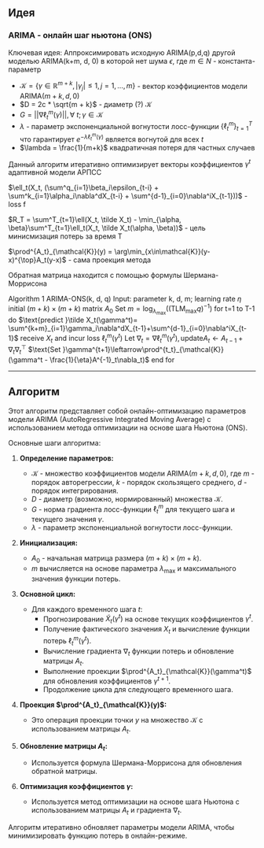 ## Идея

### ARIMA - онлайн шаг ньютона (ONS)

Ключевая идея: Аппроксимировать исходную $\text{ARIMA(p,d,q)}$ другой моделью $\text{ARIMA(k+m, d, 0)}$ в которой нет шума $\epsilon$, где $m \in N$ - константа-параметр

- $\mathcal{K} = \{\gamma \in \mathbb{R}^{m+k}, |\gamma_j| \le 1, j=1,...,m\}$ - вектор коэффициентов модели $\text{ARIMA}(m+k, d, 0)$
- $D = 2c * \sqrt{m + k}$ - диаметр (?) $\mathcal{K}$
- $G =||\nabla \ell^m_t(\gamma)||,\forall\ t; \gamma \in \mathcal{K}$
- $\lambda$ - параметр экспоненциальной вогнутости лосс-функции $\{\ell^m_t\}^T_{t=1}$ что гарантирует $e^{-\lambda\ell^m_{t}(\gamma)}$ является вогнутой для всех $t$
- $\lambda = \frac{1}{m+k}$ квадратичная потеря для частных случаев

Данный алгоритм итеративно оптимизирует векторы коэффициентов $\gamma^t$ адаптивной модели АРПСС

$\ell_t(X_t, (\sum^q_{i=1}\beta_i\epsilon_{t-i} + \sum^k_{i=1}\alpha_i\nabla^dX_{t-i} + \sum^{d-1}_{i=0}\nabla^iX_{t-1}))$ - loss f

$R_T = \sum^T_{t=1}\ell(X_t, \tilde X_t) - \min_{\alpha, \beta}\sum^T_{t=1}\ell_t(X_t, \tilde X_t(\alpha, \beta))$ - цель минисмизация потерь за время T

$\prod^{A_t}_{\mathcal{K}}(y) = \arg\min_{x\in\mathcal{K}}(y-x)^{\top}A_t(y-x)$ - сама проекция метода

Обратная матрица находится с помощью формулы Шермана-Моррисона


$\text{Algorithm 1 ARIMA-ONS(k, d, q)}$
$\text{Input: parameter k, d, m; learning rate } \eta$
$\text{initial }(m + k) \times (m + k)\text{ matrix }A_0$
$\text{Set }m = \log_{\lambda_{\max}}((\text{TLM}_{\text{max}}q)^{-1})$
$\text{for t=1 to T-1 do}$
$\text{predict }\tilde X_t(\gamma^t)= \sum^{k+m}_{i=1}\gamma_i\nabla^dX_{t-1}+\sum^{d-1}_{i=0}\nabla^iX_{t-1}$
$\text{receive }X_t\text{ and incur loss } \ell^m_t(\gamma^t)$
$\text{Let }\nabla_t = \nabla\ell^m_t(\gamma^t), \text{update} A_t \leftarrow A_{t-1} + \nabla_t\nabla^{\top}_t$
$\text{Set }\gamma^{t+1}\leftarrow\prod^{t_t}_{\mathcal{K}}(\gamma^t - \frac{1}{\eta}A^{-1}_t\nabla_t)$
$\text{end for}$






---
## Алгоритм

Этот алгоритм представляет собой онлайн-оптимизацию параметров модели ARIMA (AutoRegressive Integrated Moving Average) с использованием метода оптимизации на основе шага Ньютона (ONS). 

Основные шаги алгоритма:

1. **Определение параметров:**
   - $\mathcal{K}$ - множество коэффициентов модели ARIMA$(m+k, d, 0)$, где $m$ - порядок авторегрессии, $k$ - порядок скользящего среднего, $d$ - порядок интегрирования.
   - $D$ - диаметр (возможно, нормированный) множества $\mathcal{K}$.
   - $G$ - норма градиента лосс-функции $\ell^m_t$ для текущего шага и текущего значения $\gamma$.
   - $\lambda$ - параметр экспоненциальной вогнутости лосс-функции.

2. **Инициализация:**
   - $A_0$ - начальная матрица размера $(m+k) \times (m+k)$.
   - $m$ вычисляется на основе параметра $\lambda_{\max}$ и максимального значения функции потерь.

3. **Основной цикл:**
   - Для каждого временного шага $t$:
     - Прогнозирование $\tilde X_t(\gamma^t)$ на основе текущих коэффициентов $\gamma^t$.
     - Получение фактического значения $X_t$ и вычисление функции потерь $\ell^m_t(\gamma^t)$.
     - Вычисление градиента $\nabla_t$ функции потерь и обновление матрицы $A_t$.
     - Выполнение проекции $\prod^{A_t}_{\mathcal{K}}(\gamma^t)$ для обновления коэффициентов $\gamma^{t+1}$.
     - Продолжение цикла для следующего временного шага.

4. **Проекция $\prod^{A_t}_{\mathcal{K}}(y)$:**
   - Это операция проекции точки $y$ на множество $\mathcal{K}$ с использованием матрицы $A_t$. 

5. **Обновление матрицы $A_t$:**
   - Используется формула Шермана-Моррисона для обновления обратной матрицы.

6. **Оптимизация коэффициентов $\gamma$:**
   - Используется метод оптимизации на основе шага Ньютона с использованием матрицы $A_t$ и градиента $\nabla_t$.

Алгоритм итеративно обновляет параметры модели ARIMA, чтобы минимизировать функцию потерь в онлайн-режиме.

